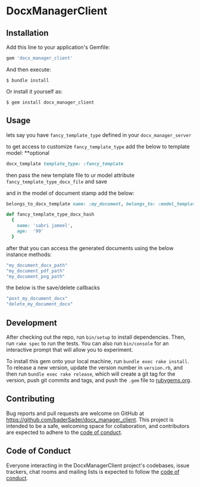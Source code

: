 # DocxManagerClient

## Installation

Add this line to your application's Gemfile:

```ruby
gem 'docx_manager_client'
```

And then execute:

    $ bundle install

Or install it yourself as:

    $ gem install docx_manager_client

## Usage

lets say you have `fancy_template_type` defined in your ``docx_manager_server``

to get access to customize `fancy_template_type` add the below to template model:
**optional
```ruby
docx_template template_type: :fancy_template
```
then pass the new template file to ur model attribute `fancy_template_type_docx_file` and save



and in the model of document stamp add the below:
```ruby
belongs_to_docx_template name: :my_document, belongs_to: :model_template, template_type: :fancy_template_type

def fancy_template_type_docx_hash
  {
    name: 'sabri jameel',
    age:  '99'
  }
```

after that you can access the generated documents using the below instance methods:

```ruby
"my_document_docx_path"
"my_document_pdf_path"
"my_document_png_path"
```

the below is the save/delete callbacks
```ruby
"post_my_document_docx"
"delete_my_document_docx"
```

## Development

After checking out the repo, run `bin/setup` to install dependencies. Then, run `rake spec` to run the tests. You can also run `bin/console` for an interactive prompt that will allow you to experiment.

To install this gem onto your local machine, run `bundle exec rake install`. To release a new version, update the version number in `version.rb`, and then run `bundle exec rake release`, which will create a git tag for the version, push git commits and tags, and push the `.gem` file to [rubygems.org](https://rubygems.org).

## Contributing

Bug reports and pull requests are welcome on GitHub at https://github.com/baderSader/docx_manager_client. This project is intended to be a safe, welcoming space for collaboration, and contributors are expected to adhere to the [code of conduct](https://github.com/baderSader/docx_manager_client/blob/master/CODE_OF_CONDUCT.md).


## Code of Conduct

Everyone interacting in the DocxManagerClient project's codebases, issue trackers, chat rooms and mailing lists is expected to follow the [code of conduct](https://github.com/[USERNAME]/docx_manager_client/blob/master/CODE_OF_CONDUCT.md).
